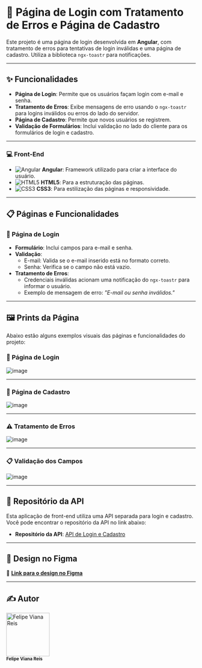 # 🔑 Página de Login com Tratamento de Erros e Página de Cadastro

Este projeto é uma página de login desenvolvida em **Angular**, com tratamento de erros para tentativas de login inválidas e uma página de cadastro. Utiliza a biblioteca `ngx-toastr` para notificações.

---

## ✨ Funcionalidades

- **Página de Login**: Permite que os usuários façam login com e-mail e senha.
- **Tratamento de Erros**: Exibe mensagens de erro usando o `ngx-toastr` para logins inválidos ou erros do lado do servidor.
- **Página de Cadastro**: Permite que novos usuários se registrem.
- **Validação de Formulários**: Inclui validação no lado do cliente para os formulários de login e cadastro.

---

### 💻 Front-End
- ![Angular](https://img.shields.io/badge/Angular-DD0031?style=flat-square&logo=angular&logoColor=white) **Angular**: Framework utilizado para criar a interface do usuário.
- ![HTML5](https://img.shields.io/badge/HTML5-E34F26?style=flat-square&logo=html5&logoColor=white) **HTML5**: Para a estruturação das páginas.
- ![CSS3](https://img.shields.io/badge/CSS3-1572B6?style=flat-square&logo=css3&logoColor=white) **CSS3**: Para estilização das páginas e responsividade.

---

## 📋 Páginas e Funcionalidades

### 🔐 Página de Login
- **Formulário**: Inclui campos para e-mail e senha.
- **Validação**:
  - E-mail: Valida se o e-mail inserido está no formato correto.
  - Senha: Verifica se o campo não está vazio.
- **Tratamento de Erros**:
  - Credenciais inválidas acionam uma notificação do `ngx-toastr` para informar o usuário.
  - Exemplo de mensagem de erro: *"E-mail ou senha inválidos."*

---

## 🖼️ Prints da Página

Abaixo estão alguns exemplos visuais das páginas e funcionalidades do projeto:

### 🔐 Página de Login
![image](https://github.com/user-attachments/assets/8664b4ad-c997-4e05-bb68-c3f2a50af86f)

---

### 📝 Página de Cadastro
![image](https://github.com/user-attachments/assets/54e85df8-10a3-4b7d-bbd0-b303ed8d08a8)

---

### ⚠️ Tratamento de Erros
![image](https://github.com/user-attachments/assets/5d6a4412-597b-46cb-b581-56ec09326a5c)

---

### 📋 Validação dos Campos
![image](https://github.com/user-attachments/assets/0fac2608-7d5b-460d-a3e9-1d4b4f6dc9bd)

---

## 📄 Repositório da API

Esta aplicação de front-end utiliza uma API separada para login e cadastro. Você pode encontrar o repositório da API no link abaixo:

- **Repositório da API**: [API de Login e Cadastro](https://github.com/usuario/api-login)

---

## 🎨 Design no Figma

🔗 **[Link para o design no Figma](https://www.figma.com/design/7T1wkErczpMOBeqtpVjMSb/Login-Page-Design?node-id=6-920&node-type=canvas&t=GQI4daelLtGQql9u-0)**

---

<h2>✍️ Autor</h2>

<a href="https://github.com/Felps3296">
  <img loading="lazy" src="https://avatars.githubusercontent.com/u/64935845?v=4" width="115" alt="Felipe Viana Reis">
</a>
<br>
<sub><b>Felipe Viana Reis</b></sub>
<br>

